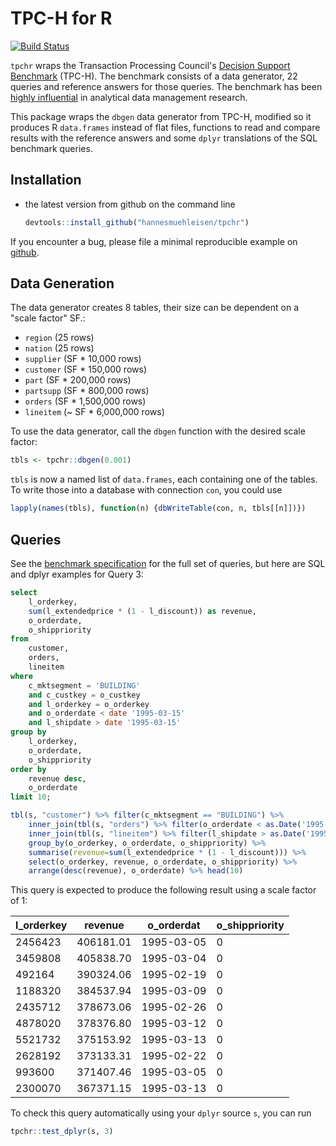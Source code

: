 # TPC-H for R

[![Build Status](https://travis-ci.org/hannesmuehleisen/tpchr.svg?branch=master)](https://travis-ci.org/hannesmuehleisen/tpchr)

`tpchr` wraps the Transaction Processing Council's [Decision Support Benchmark](http://www.tpc.org/tpch/) (TPC-H). The benchmark consists of a data generator, 22 queries and reference answers for those queries. The benchmark has been [highly influential](http://oai.cwi.nl/oai/asset/21424/21424B.pdf) in analytical data management research. 

This package wraps the `dbgen` data generator from TPC-H, modified so it produces R `data.frames` instead of flat files, functions to read and compare results with the reference answers and some `dplyr` translations of the SQL benchmark queries. 

## Installation

* the latest version from github on the command line

    ```R
    devtools::install_github("hannesmuehleisen/tpchr")
    ```

If you encounter a bug, please file a minimal reproducible example on [github](https://github.com/hannesmuehleisen/tpchr/issues). 


## Data Generation
The data generator creates 8 tables, their size can be dependent on a "scale factor" SF.: 
* `region` (25 rows)
* `nation` (25 rows)
* `supplier` (SF * 10,000 rows)
* `customer` (SF * 150,000 rows)
* `part` (SF * 200,000 rows)
* `partsupp` (SF * 800,000 rows)
* `orders` (SF * 1,500,000 rows)
* `lineitem` (~ SF * 6,000,000 rows)

To use the data generator, call the `dbgen` function with the desired scale factor:
```R
tbls <- tpchr::dbgen(0.001)
```

`tbls` is now a named list of `data.frames`, each containing one of the tables. To write those into a database with connection `con`, you could use

````R
lapply(names(tbls), function(n) {dbWriteTable(con, n, tbls[[n]])})

````

## Queries
See the [benchmark specification](http://www.tpc.org/tpc_documents_current_versions/pdf/tpc-h_v2.17.3.pdf) for the full set of queries, but here are SQL and dplyr examples for Query 3:

````SQL
select
	l_orderkey,
	sum(l_extendedprice * (1 - l_discount)) as revenue,
	o_orderdate,
	o_shippriority
from
	customer,
	orders,
	lineitem
where
	c_mktsegment = 'BUILDING'
	and c_custkey = o_custkey
	and l_orderkey = o_orderkey
	and o_orderdate < date '1995-03-15'
	and l_shipdate > date '1995-03-15'
group by
	l_orderkey,
	o_orderdate,
	o_shippriority
order by
	revenue desc,
	o_orderdate
limit 10;
````

````R
tbl(s, "customer") %>% filter(c_mktsegment == "BUILDING") %>% 
	inner_join(tbl(s, "orders") %>% filter(o_orderdate < as.Date('1995-03-15')), by=c("c_custkey" = "o_custkey")) %>% 
	inner_join(tbl(s, "lineitem") %>% filter(l_shipdate > as.Date('1995-03-15')), by=c("o_orderkey" = "l_orderkey")) %>% 
	group_by(o_orderkey, o_orderdate, o_shippriority) %>% 
	summarise(revenue=sum(l_extendedprice * (1 - l_discount))) %>% 
	select(o_orderkey, revenue, o_orderdate, o_shippriority) %>% 
	arrange(desc(revenue), o_orderdate) %>% head(10)
````

This query is expected to produce the following result using a scale factor of 1:

|l_orderkey|revenue  |o_orderdat|o_shippriority  |
| -------- | ------- | -------- | -------------- |
|   2456423|406181.01|1995-03-05|              0 |
|   3459808|405838.70|1995-03-04|              0 |
|    492164|390324.06|1995-02-19|              0 |
|   1188320|384537.94|1995-03-09|              0 |
|   2435712|378673.06|1995-02-26|              0 |
|   4878020|378376.80|1995-03-12|              0 |
|   5521732|375153.92|1995-03-13|              0 |
|   2628192|373133.31|1995-02-22|              0 |
|    993600|371407.46|1995-03-05|              0 |
|   2300070|367371.15|1995-03-13|              0 |


To check this query automatically using your `dplyr` source `s`, you can run
````R
tpchr::test_dplyr(s, 3)
````

